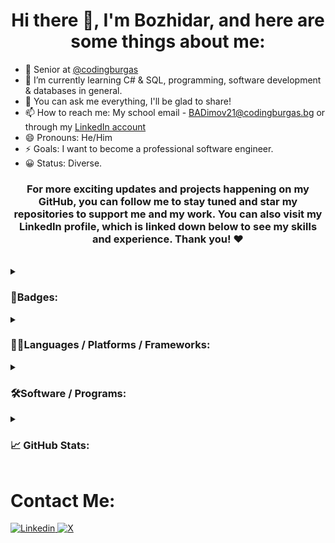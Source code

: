 <h1 align="center"> Hi there 👋, I'm Bozhidar, and here are some things about me: </h1>

- 🔭 Senior at <a href="https://www.codingburgas.bg/"> @codingburgas </a>
- 🌱 I’m currently learning C# & SQL, programming, software development & databases in general.
- 💬 You can ask me everything, I'll be glad to share!
- 📫 How to reach me:  My school email - <a href="mailto:BADimov21@codingburgas.bg">BADimov21@codingburgas.bg </a> or through my <a href="https://www.linkedin.com/in/bozhidar-dimov-a5b31223a">LinkedIn account </a>
- 😄 Pronouns: He/Him
- ⚡ Goals: I want to become a professional software engineer.
- 😀 Status: Diverse. <br>

<h3 align="center">For more exciting updates and projects happening on my GitHub, you can follow me to stay tuned and star my repositories to support me and my work. You can also visit my LinkedIn profile, which is linked down below to see my skills and experience. Thank you! ❤️</h3>
<br>

<details>
       <summary><h3>💼Badges:</h3></summary>
       <a href="https://www.credly.com/badges/03ad4482-6a71-4273-a06b-6d90f8f64115" > <img src="https://github.com/user-attachments/assets/312be21b-ed4d-47b8-aa2b-e1b49a09f38a" height="200" weight="200" alt="Software Development IT Specialist Certificate"> </a>
       <a href="https://www.credly.com/badges/50eea51c-0478-4d47-afe1-3fc149f0a848" > <img src="https://github.com/user-attachments/assets/aef1aab6-af64-458b-9a8c-ab64454cbf48" height="200" weight="200" alt="Databases IT Specialist Certificate"> </a>
       <a href="https://www.credly.com/badges/b47a2c8c-5a81-42aa-a3e7-0adeeb2fd823" > <img src="https://github.com/user-attachments/assets/327acebd-d921-418c-870a-d926bf8c9f52" height="200" weight="200" alt="Java IT Specialist Certificate"> </a>
       <a href="https://www.credly.com/badges/7ef290f1-5ec9-4fde-a9c5-7c0959e140f6" > <img src="https://images.credly.com/size/680x680/images/ef99b79e-fd54-4eb5-b2a4-bf17e92a4837/ITS-Badges_JavaScript_1200px.png" height="200" weight="200" alt="JavaScript IT Specialist Certificate"> </a>
       <a href="https://www.credly.com/badges/878a8d30-198d-417e-9105-92a4849f9509" > <img src="https://images.credly.com/size/680x680/images/e2dc688d-de61-44a5-81af-ee96f117a211/ITS-Badges_HTML-and-CSS_1200px.png" height="200" weight="200" alt="HTML5 & CSS3 IT Specialist Certificate"> </a>
       <a href="https://www.credly.com/badges/95f3bbeb-7917-4c02-8a73-76e2e68420d1" > <img src="https://images.credly.com/size/680x680/images/f1f94d14-e573-4013-9386-62d417d5a3fb/image.png" height="200" weight="200" alt="C++ Essentials 2 Certificate"> </a>
       <a href="https://www.credly.com/badges/096cb08a-c727-4785-87e8-004f5c431665" > <img src="https://images.credly.com/images/04e8034c-81f5-4f7f-ab23-e8b428c31ce9/ITE.png" height="200" weight="200" alt="IT Essentials Certificate"> </a>
       <a href="https://www.credly.com/badges/6ceb74f6-525f-45f3-8f34-96f41033551b" > <img src="https://images.credly.com/size/680x680/images/51526f76-711b-4caf-b04d-27f89512b112/NetworkDefense_v1_091721.png" height="200" weight="200" alt="Network Defense Certificate"> </a>
       <a href="https://www.credly.com/badges/9efa6024-16cf-41ac-a526-2ad0dbd8542f" > <img src="https://images.credly.com/size/680x680/images/af8c6b4e-fc31-47c4-8dcb-eb7a2065dc5b/I2CS__1_.png" height="200" weight="200" alt="Introduction to Cybersecurity Certificate"> </a>
       <a href="https://www.credly.com/badges/f1f770a9-323f-4181-b5bc-7b5f38abc063" > <img src="https://images.credly.com/size/680x680/images/fd092703-61db-4e9f-9c7c-2211d44ca87d/MOS_Word.png" height="200" weight="200" alt="MS Word 2016 Specialist Certificate"> </a>
       <a href="https://www.credly.com/badges/1deeb856-4478-4ea7-94e2-85c1d0884c79" > <img src="https://images.credly.com/size/680x680/images/9d2bcbe6-519f-4ed0-ad34-aca077421568/MOS_Excel.png" height="200" weight="200" alt="MS Excel Associate Specialist 2019 Certificate"> </a>
       <a href="https://www.credly.com/badges/47e72fce-be20-4e22-9efd-6fb44c77cacc" > <img src="https://github.com/user-attachments/assets/61fb2550-c1f4-4a24-b7b8-10d3c6cf792e" height="200" weight="200" alt="Networking Academy Learn-A-Thon Certificate 2024"> </a>
       <a href="https://www.credly.com/badges/058d4d47-5c5c-49e0-acef-b9fe16fdb4e9" > <img src="https://images.credly.com/size/340x340/images/b1395248-483c-48cd-b40d-7fe93837c37d/image.png" height="200" weight="200" alt="Networking Academy Learn-A-Thon Certificate 2023"> </a>
</details>

<details>
       <summary><h3>👨‍💻Languages / Platforms / Frameworks:</h3></summary>
       <a href="https://cplusplus.com/" > <img src="https://upload.wikimedia.org/wikipedia/commons/thumb/1/18/ISO_C%2B%2B_Logo.svg/180px-ISO_C%2B%2B_Logo.svg.png" height="75" weight="75" alt="C++"> </a>
       <a href="https://en.wikipedia.org/wiki/C_(programming_language)" > <img src="https://upload.wikimedia.org/wikipedia/commons/1/19/C_Logo.png" height="75" weight="75" alt="C"> </a>
       <a href="https://learn.microsoft.com/en-us/dotnet/csharp/" > <img src="https://www.vikingsoftware.com/wp-content/uploads/2024/02/C.png" height="75" weight="75" alt="C#"> </a>
       <a href="https://dotnet.microsoft.com/en-us/" ><img src="https://upload.wikimedia.org/wikipedia/commons/thumb/7/7d/Microsoft_.NET_logo.svg/800px-Microsoft_.NET_logo.svg.png" height="75" weight="75" alt=".NET">
       <a href="https://www.python.org" ><img src="https://github.com/user-attachments/assets/452a6dab-97e0-442b-aa9b-6383d0c1f31b" height="75" weight="75" alt="Python">
       <a href="https://en.wikipedia.org/wiki/JavaScript" ><img src="https://upload.wikimedia.org/wikipedia/commons/thumb/9/99/Unofficial_JavaScript_logo_2.svg/210px-Unofficial_JavaScript_logo_2.svg.png" height="75" weight="75" alt="JavaScript">
       <a href="https://www.typescriptlang.org/" ><img src="https://upload.wikimedia.org/wikipedia/commons/thumb/4/4c/Typescript_logo_2020.svg/1200px-Typescript_logo_2020.svg.png" height="75" weight="75" alt="TypeScript">
       <a href="https://reactnative.dev/" ><img src="https://upload.wikimedia.org/wikipedia/commons/thumb/a/a7/React-icon.svg/1200px-React-icon.svg.png" height="75" weight="75" alt="React Native">
       <a href="https://en.m.wikipedia.org/wiki/SQL" > <img src="https://miro.medium.com/v2/resize:fit:787/1*IYEvbY1IRNoXRTuAIWpERQ.png" height="75" weight="75" alt="SQL"> </a>
       <a href="https://www.arduino.cc" > <img src="https://upload.wikimedia.org/wikipedia/commons/thumb/8/87/Arduino_Logo.svg/1280px-Arduino_Logo.svg.png" height="75" weight="75" alt="Arduino"> </a>
       <a href="https://en.wikipedia.org/wiki/HTML5" ><img src="https://raw.githubusercontent.com/devicons/devicon/1119b9f84c0290e0f0b38982099a2bd027a48bf1/icons/html5/html5-plain-wordmark.svg" height="75" weight="75" alt="HTML5"> </a>
       <a href="https://en.wikipedia.org/wiki/CSS" ><img src="https://raw.githubusercontent.com/devicons/devicon/1119b9f84c0290e0f0b38982099a2bd027a48bf1/icons/css3/css3-plain-wordmark.svg" height="75" weight="75" alt="CSS3">
       </a>
</details>
       
<details>
       <summary><h3>🛠️Software / Programs:</h3></summary>
       <a href="https://visualstudio.microsoft.com/" ><img src="https://upload.wikimedia.org/wikipedia/commons/thumb/2/2c/Visual_Studio_Icon_2022.svg/2048px-Visual_Studio_Icon_2022.svg.png" height="75" weight="75" alt="Visual Studio 2022">
       <a href="https://code.visualstudio.com/" ><img src="https://github.com/YVSimeonova19/YVSimeonova19/blob/master/images/vscode.png?raw=true" height="75" weight="75" alt="Visual Studio Code">
       <a href="https://www.jetbrains.com/clion/" ><img src="https://gdm-catalog-fmapi-prod.imgix.net/ProductLogo/83cc8bd2-13e2-4d07-a794-2b855046a0ac.png" height="75" weight="75" alt="CLion by JetBrains">
       <a href="https://www.jetbrains.com/rider/" ><img src="https://codeopinion.com/wp-content/uploads/2017/08/logo.png" height="75" weight="75" alt="Rider by JetBrains">
       <a href="https://www.jetbrains.com/datagrip/" ><img src="https://upload.wikimedia.org/wikipedia/commons/thumb/c/c9/DataGrip.svg/2048px-DataGrip.svg.png" height="75" weight="75" alt="DataGrip by JetBrains">
       <a href="https://www.qt.io/product/development-tools" ><img src="https://anturis.com/wp-content/uploads/2022/11/Qt-Creator-Logo.png" height="75" weight="75" alt="Qt Creator">
       <a href="https://learn.microsoft.com/en-us/sql/ssms/download-sql-server-management-studio-ssms"><img src="https://github.com/user-attachments/assets/bbaa7933-5025-4dce-a5dc-314ebec36367" height="75" weight="75" alt="SQL Server Management Studio 20">
       <a href="https://www.heidisql.com/"><img src="https://upload.wikimedia.org/wikipedia/commons/thumb/3/32/HeidiSQL_logo_image.png/800px-HeidiSQL_logo_image.png" height="75" weight="75" alt="HeidiSQL">
       <a href="https://azure.microsoft.com/en-us/"><img src="https://swimburger.net/media/ppnn3pcl/azure.png" height="75" weight="75" alt="MS Azure">
       <a href="https://firebase.google.com/"><img src="https://www.gstatic.com/devrel-devsite/prod/v0e3f58103119c4df6fb3c3977dcfd0cb669bdf6385f895761c1853a4b0b11be9/firebase/images/touchicon-180.png" height="75" weight="75" alt="Firebase by Google">
       <a href="https://www.arduino.cc/en/software"><img src="https://upload.wikimedia.org/wikipedia/commons/7/73/Arduino_IDE_logo.svg" height="75" weight="75" alt="Arduino IDE">
       <a href="https://www.solidworks.com/" ><img src="https://github.com/user-attachments/assets/798eab84-0913-4345-bbff-f0bd12fa1929" height="75" weight="75" alt="SolidWorks">
       <a href="https://github.com/" ><img src="https://play-lh.googleusercontent.com/PCpXdqvUWfCW1mXhH1Y_98yBpgsWxuTSTofy3NGMo9yBTATDyzVkqU580bfSln50bFU" height="75" weight="75" alt="GitHub">
       <a href="https://replit.com/" ><img src="https://upload.wikimedia.org/wikipedia/commons/thumb/b/b2/Repl.it_logo.svg/330px-Repl.it_logo.svg.png" height="75" weight="75" alt="Replit">
       <a href="https://www.lucidchart.com/" ><img src="https://cdn-cashy-static-assets.lucidchart.com/app/webroot/favicons/favicon_chart_v5.ico" height="75" weight="75" alt="Lucidchart">
       <a href="https://www.codechef.com/" ><img src="https://github.com/user-attachments/assets/45b7bc77-6cfd-41aa-ba9e-e57c2319715f" height="75" weight="75" alt="CodeChef">
       <a href="https://git-scm.com/" ><img src="https://git-scm.com/images/logos/downloads/Git-Icon-1788C.png" height="75" weight="75" alt="Git">
       <a href="https://en.wikipedia.org/wiki/Microsoft_Office"><img src="https://www.freepnglogos.com/uploads/microsoft-office-png-logo/microsoft-office-2013-symbol-logo-png-6.png" height="75" weight="75" alt="MS Office">
       </a>
</details>

<details>
       <summary><h3>📈 GitHub Stats:</h3></summary>
       <p align="center">
       <img src="https://github-readme-stats.vercel.app/api?username=BADimov21&count_private=true&show_icons=true&theme=radical"> <br>
       <img src="https://github-readme-streak-stats-eight.vercel.app/?user=BADimov21&theme=radical"> <br>
       <img src="https://github-readme-stats.vercel.app/api/top-langs/?username=BADimov21&show_icons=true&theme=radical">
       </p>
 </details>
        <h1>Contact Me:</h1>
         <a href="https://www.linkedin.com/in/bozhidar-dimov-a5b31223a"> <img src="https://play-lh.googleusercontent.com/kMofEFLjobZy_bCuaiDogzBcUT-dz3BBbOrIEjJ-hqOabjK8ieuevGe6wlTD15QzOqw" height="75" weight="75" alt="Linkedin"> </a>
         <a href="https://twitter.com/Bokata_96"> <img src="https://img.freepik.com/free-vector/new-2023-twitter-logo-x-icon-design_1017-45418.jpg?size=338&ext=jpg&ga=GA1.1.967060102.1708732800&semt=ais" height="75" weight="75" alt="X"> </a>
